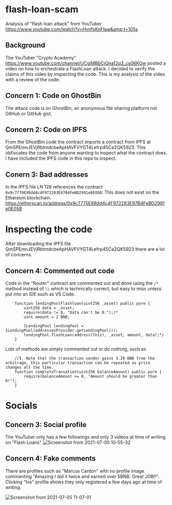 # flash-loan-scam
Analysis of "flash loan attack" from YouTuber https://www.youtube.com/watch?v=HynfsKoFlaw&amp;t=105s

## Background

The YouTuber "Crypto Academy" https://www.youtube.com/channel/UCgiMBbCjQnaf2q3_cs06KOw  posted a video on how to orchestrate a FlashLoan attack.  I decided to verify the claims of this video by inspecting the code. This is my analysis of the video with a review of the code.

## Concern 1:  Code on GhostBin
The attack code is on GhostBin, an anonymous file sharing platform not GitHub or GitHub gist. 

## Concern 2:  Code on IPFS
From the GhostBin code the contract imports a contract from IPFS at QmSPEmnJEVjRbtmdcbeApHAVFVYGT4Lefrp45Ca2QK5923.  This obfiscates the code from anyone wanting to inspect what the contract does.  I have included the IPFS code in this repo to inspect. 

## Conern 3:  Bad addresses
In the IPFS file LN 128 references the contract `0x9c7770E88dd4c4F972283E97B4FeBD2991e0E05B`.  This does not exist on the Ethereum blockchain.   https://etherscan.io/address/0x9c7770E88dd4c4F972283E97B4FeBD2991e0E05B

# Inspecting the code
After downloading the IPFS file QmSPEmnJEVjRbtmdcbeApHAVFVYGT4Lefrp45Ca2QK5923 there are a lot of concerns.

## Concern 4:  Commented out code
Code in the "Router" contract are commented out and done using the `/*` method instead of `\\` which is technically correct, but easy to miss unless put into an IDE such as VS Code.

```
    function lendingPoolFlashloan(uint256 _asset) public pure {
        uint256 data = _asset; 
        require(data != 0, "Data can't be 0.");/*
        uint amount = 1 BNB;

        ILendingPool lendingPool = ILendingPool(addressesProvider.getLendingPool());
        lendingPool.flashLoan(address(this), _asset, amount, data);*/
    }
```

Lots of methods are simply commented out or do nothing, such as 

```
    //5. Note that the transaction sender gains 3.29 BNB from the arbitrage, this particular transaction can be repeated as price changes all the time.
    function completeTransation(uint256 balanceAmount) public pure {
        require(balanceAmount >= 0, "Amount should be greater than 0!");
    }
```

# Socials 
## Concern 3: Social profile
The YouTuber only has a few followings and only 3 videos at time of writing on "Flash Loans"
![Screenshot from 2021-07-05 10-55-32](https://user-images.githubusercontent.com/8411406/124405464-11db3e00-dd82-11eb-8346-de1eac423640.png)

## Concern 4: Fake comments
There are profiles such as "Marcus Canton" with no profile image commenting "Amazing I did it twice and earned over 5BNB. Great JOB!!".  Clicking "his" profile shows they only registered a few days ago at time of writing.

![Screenshot from 2021-07-05 11-07-01](https://user-images.githubusercontent.com/8411406/124405446-038d2200-dd82-11eb-80d0-dad085fabfba.png)

